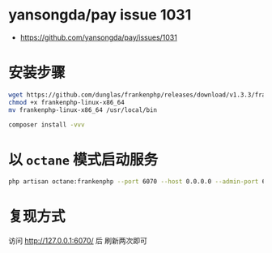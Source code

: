 # yansongda/pay issue 1031

- https://github.com/yansongda/pay/issues/1031


# 安装步骤

```bash
wget https://github.com/dunglas/frankenphp/releases/download/v1.3.3/frankenphp-linux-x86_64
chmod +x frankenphp-linux-x86_64
mv frankenphp-linux-x86_64 /usr/local/bin

composer install -vvv
```

# 以 `octane` 模式启动服务

```bash
php artisan octane:frankenphp --port 6070 --host 0.0.0.0 --admin-port 6071
```

# 复现方式

访问 http://127.0.0.1:6070/ 后 刷新两次即可

